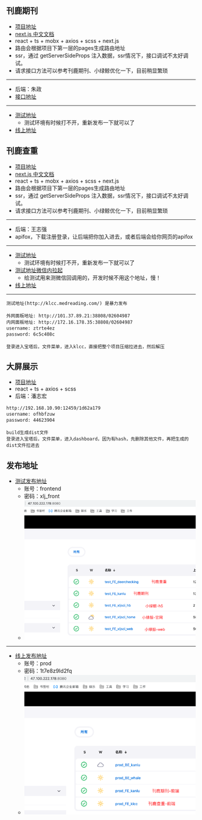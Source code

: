 ## 刊鹿期刊
* [项目地址](https://codeup.aliyun.com/636f5380801ae2503bb98ddd/lifana/kanlu-pc-ssr)
* [next.js 中文文档](https://www.nextjs.cn/)
* react + ts + mobx + axios + scss + next.js
* 路由会根据项目下第一层的pages生成路由地址
* ssr，通过 getServerSideProps 注入数据，ssr情况下，接口调试不太好调试。
* 请求接口方法可以参考刊鹿期刊、小绿鲸优化一下，目前稍显繁琐
---
* 后端：朱政
* [接口地址](http://47.100.222.178:8085/doc.html#/home)
---
* [测试地址](http://47.100.222.178:3000/) 
  * 测试环境有时候打不开，重新发布一下就可以了
* [线上地址](https://www.klxksci.com/)

## 刊鹿查重
* [项目地址](https://codeup.aliyun.com/636f5380801ae2503bb98ddd/lifana/klcc-web)
* [next.js 中文文档](https://www.nextjs.cn/)
* react + ts + mobx + axios + scss + next.js
* 路由会根据项目下第一层的pages生成路由地址
* ssr，通过 getServerSideProps 注入数据，ssr情况下，接口调试不太好调试。
* 请求接口方法可以参考刊鹿期刊、小绿鲸优化一下，目前稍显繁琐
---
* 后端：王志强
* apifox，下载注册登录，让后端把你加入进去，或者后端会给你网页的apifox
---
* [测试地址](http://47.100.222.178:4000/)
  * 测试环境有时候打不开，重新发布一下就可以了
* [测试地址微信内拉起](http://klcc.medreading.com/)
  * 给测试用来测微信回调用的，开发时候不用这个地址，慢！
* [线上地址](https://www.deerchecking.com/)
---
```
测试地址(http://klcc.medreading.com/) 是暴力发布

外网面板地址: http://101.37.89.21:38808/02604987  
内网面板地址: http://172.16.178.35:38808/02604987  
username: ztrte4ez  
password: 6c5c408c  

登录进入宝塔后，文件菜单，进入klcc，直接把整个项目压缩拉进去，然后解压
```

## 大屏展示
* [项目地址](https://codeup.aliyun.com/636f5380801ae2503bb98ddd/lifana/dashboard)
* react + ts + axios + scss
* 后端：潘志宏
```
http://192.168.10.90:12459/1d62a179
username: ofhbfzuw
password: 44623904

build生成dist文件
登录进入宝塔后，文件菜单，进入dashboard，因为有hash，先删除其他文件，再把生成的dist文件拉进去
```

## 发布地址
* [测试发布地址](http://47.100.222.178:8080/)
  * 账号：frontend
  * 密码：xlj_front
  * ![图示](./images/测试发布地址.png)
-------
* [线上发布地址](http://47.100.222.178:8080/)
  * 账号：prod
  * 密码：1t7e8z9Id2fq
  * ![图示](./images/线上发布地址.png)

